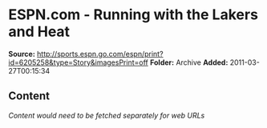# ESPN.com - Running with the Lakers and Heat

**Source:** http://sports.espn.go.com/espn/print?id=6205258&type=Story&imagesPrint=off
**Folder:** Archive
**Added:** 2011-03-27T00:15:34




## Content
*Content would need to be fetched separately for web URLs*
